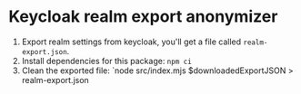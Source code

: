 # Keycloak realm export anonymizer

1. Export realm settings from keycloak, you'll get a file called `realm-export.json`.
2. Install dependencies for this package: `npm ci`
3. Clean the exported file: `node src/index.mjs $downloadedExportJSON > realm-export.json
